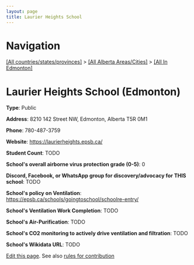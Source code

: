 ```yaml
---
layout: page
title: Laurier Heights School
---
```

# Navigation

[[All countries/states/provinces]](../../..) > [[All Alberta Areas/Cities]](../..) > [[All In Edmonton]](..)

# Laurier Heights School (Edmonton)

**Type**: Public

**Address**: 8210 142 Street NW, Edmonton, Alberta T5R 0M1

**Phone**: 780-487-3759

**Website**: <https://laurierheights.epsb.ca/>

**Student Count**: TODO

**School's overall airborne virus protection grade (0-5)**: 0

**Discord, Facebook, or WhatsApp group for discovery/advocacy for THIS school**: TODO

**School's policy on Ventilation**: <https://epsb.ca/schools/goingtoschool/schoolre-entry/>

**School's Ventilation Work Completion**: TODO

**School's Air-Purification**: TODO

**School's CO2 monitoring to actively drive ventilation and filtration**: TODO

**School's Wikidata URL**: TODO


[Edit this page](https://github.com/ventilate-schools/AB/edit/main/./Edmonton/Laurier_Heights_School.md). See also [rules for contribution](../../../contribution-rules/)
